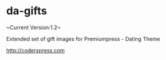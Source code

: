 # da-gifts
~Current Version:1.2~

Extended set of gift images for Premiumpress - Dating Theme

http://coderspress.com